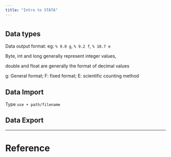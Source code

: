 ```yaml
---
title: "Intro to STATA"
---
```


#

## Data types

Data output format: eg: `% 9.0 g`, `% 9.2 f`, `% 10.7 e`

Byte, int and long generally represent integer values, 

double and float are generally the format of decimal values

g: General format; F: fixed format; E: scientific counting method

## Data Import

Type `use + path/filename` 

## Data Export



---



# Reference 

